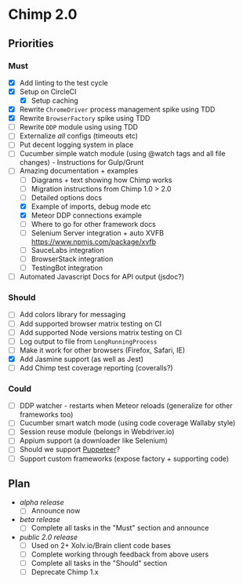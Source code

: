 # Chimp 2.0

## Priorities

### Must
* [x] Add linting to the test cycle
* [x] Setup on CircleCI
  * [x] Setup caching
* [x] Rewrite `ChromeDriver` process management spike using TDD
* [x] Rewrite `BrowserFactory` spike using TDD
* [ ] Rewrite `DDP` module using using TDD
* [ ] Externalize *all* configs (timeouts etc)
* [ ] Put decent logging system in place
* [ ] Cucumber simple watch module (using @watch tags and all file changes) - Instructions for Gulp/Grunt
* [ ] Amazing documentation + examples
  * [ ] Diagrams + text showing how Chimp works
  * [ ] Migration instructions from Chimp 1.0 > 2.0
  * [ ] Detailed options docs
  * [x] Example of imports, debug mode etc
  * [x] Meteor DDP connections example
  * [ ] Where to go for other framework docs
  * [ ] Selenium Server integration + auto XVFB https://www.npmjs.com/package/xvfb
  * [ ] SauceLabs integration
  * [ ] BrowserStack integration
  * [ ] TestingBot integration
* [ ] Automated Javascript Docs for API output (jsdoc?)

### Should
* [ ] Add colors library for messaging
* [ ] Add supported browser matrix testing on CI
* [ ] Add supported Node versions matrix testing on CI
* [ ] Log output to file from `LongRunningProcess`
* [ ] Make it work for other browsers (Firefox, Safari, IE)
* [x] Add Jasmine support (as well as Jest)
* [ ] Add Chimp test coverage reporting (coveralls?)

### Could
* [ ] DDP watcher - restarts when Meteor reloads (generalize for other frameworks too)
* [ ] Cucumber smart watch mode (using code coverage Wallaby style)  
* [ ] Session reuse module (belongs in Webdriver.io)
* [ ] Appium support (a downloader like Selenium)
* [ ] Should we support [Puppeteer](https://github.com/GoogleChrome/puppeteer)?
* [ ] Support custom frameworks (expose factory + supporting code)

## Plan
* *alpha release* 
  * [ ] Announce now
* *beta release*
  * [ ] Complete all tasks in the "Must" section and announce 
* *public 2.0 release* 
  * [ ] Used on 2+ Xolv.io/Brain client code bases
  * [ ] Complete working through feedback from above users 
  * [ ] Complete all tasks in the "Should" section
  * [ ] Deprecate Chimp 1.x